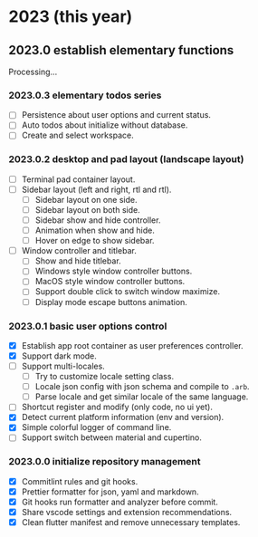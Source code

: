 # 2023 (this year)

## 2023.0 establish elementary functions

Processing...

### 2023.0.3 elementary todos series

- [ ] Persistence about user options and current status.
- [ ] Auto todos about initialize without database.
- [ ] Create and select workspace.

### 2023.0.2 desktop and pad layout (landscape layout)

- [ ] Terminal pad container layout.
- [ ] Sidebar layout (left and right, rtl and rtl).
  - [ ] Sidebar layout on one side.
  - [ ] Sidebar layout on both side.
  - [ ] Sidebar show and hide controller.
  - [ ] Animation when show and hide.
  - [ ] Hover on edge to show sidebar.
- [ ] Window controller and titlebar.
  - [ ] Show and hide titlebar.
  - [ ] Windows style window controller buttons.
  - [ ] MacOS style window controller buttons.
  - [ ] Support double click to switch window maximize.
  - [ ] Display mode escape buttons animation.

### 2023.0.1 basic user options control

- [x] Establish app root container as user preferences controller.
- [x] Support dark mode.
- [ ] Support multi-locales.
  - [ ] Try to customize locale setting class.
  - [ ] Locale json config with json schema and compile to `.arb`.
  - [ ] Parse locale and get similar locale of the same language.
- [ ] Shortcut register and modify (only code, no ui yet).
- [x] Detect current platform information (env and version).
- [x] Simple colorful logger of command line.
- [ ] Support switch between material and cupertino.

### 2023.0.0 initialize repository management

- [x] Commitlint rules and git hooks.
- [x] Prettier formatter for json, yaml and markdown.
- [x] Git hooks run formatter and analyzer before commit.
- [x] Share vscode settings and extension recommendations.
- [x] Clean flutter manifest and remove unnecessary templates.
